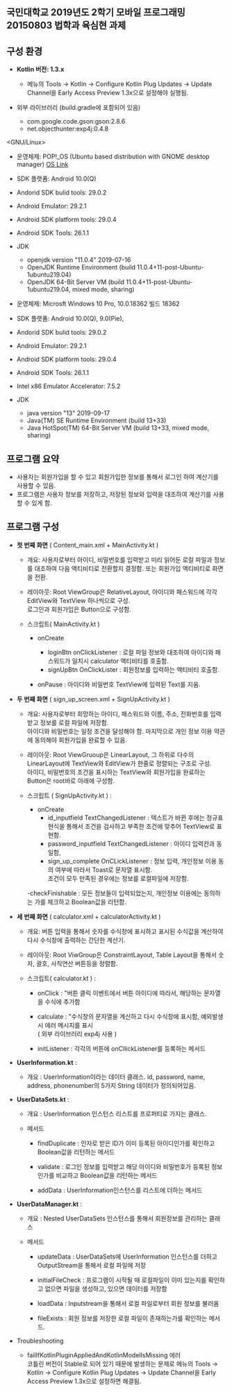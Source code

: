 ## 국민대학교 2019년도 2학기 모바일 프로그래밍 20150803 법학과 육심현 과제

## 구성 환경

- **Kotlin 버전: 1.3.x**  
  -  메뉴의 Tools -> Kotlin -> Configure Kotlin Plug Updates -> Update Channel을 Early Access Preview 1.3x으로 설정해야 실행됨.

- 외부 라이브러리 (build.gradle에 포함되어 있음)
  - com.google.code.gson:gson:2.8.6
  - net.objecthunter:exp4j:0.4.8
  
<GNU/Linux>

- 운영체제: POP!_OS (Ubuntu based distribution with GNOME desktop manager) [OS Link](https://system76.com/pop)

- SDK 플랫폼: Android 10.0(Q)
- Andorid SDK bulid tools: 29.0.2
- Android Emulator: 29.2.1
- Android SDK platform tools: 29.0.4
- Android SDK Tools: 26.1.1

- JDK
  - openjdk version "11.0.4" 2019-07-16
  - OpenJDK Runtime Environment (build 11.0.4+11-post-Ubuntu-1ubuntu219.04)
  - OpenJDK 64-Bit Server VM (build 11.0.4+11-post-Ubuntu-1ubuntu219.04, mixed mode, sharing)
  
<Microsoft Windows>

- 운영체제: Microsft Windows 10 Pro, 10.0.18362 빌드 18362
  
- SDK 플랫폼: Android 10.0(Q), 9.0(Pie), 
- Andorid SDK bulid tools: 29.0.2
- Android Emulator: 29.2.1
- Android SDK platform tools: 29.0.4
- Android SDK Tools: 26.1.1
- Intel x86 Emulator Accelerator: 7.5.2

- JDK
  - java version "13" 2019-09-17
  - Java(TM) SE Runtime Environment (build 13+33)
  - Java HotSpot(TM) 64-Bit Server VM (build 13+33, mixed mode, sharing)


## 프로그램 요약

- 사용자는 회원가입을 할 수 있고 회원가입한 정보를 통해서 로그인 하여 계산기를 사용할 수 있음.
- 프로그램은 사용자 정보를 저장하고, 저장된 정보와 입력을 대조하여 계산기를 사용할 수 있게 함.

## 프로그램 구성

- **첫 번째 화면** ( Content_main.xml + MainActivity.kt )
  - 개요: 사용자로부터 아이디, 비밀번호를 입력받고 미리 읽어둔 로컬 파일과 정보를 대조하여 다음 액티비티로 전환할지 결정함. 또는 회원가입 액티비티로 화면을 전환.

  - 레이아웃: Root ViewGroup은 RelativeLayout, 아이디와 패스워드에 각각 EditView와 TextView 하나씩으로 구성.  
  로그인과 회원가입은 Button으로 구성함.

  - 스크립트( MainActivity.kt )
    - onCreate
      - loginBtn onClickListener : 로컬 파일 정보와 대조하여 아이디와 패스워드가 일치시 calculator 액티비티를 호출함.
      - signUpBtn OnClickLister :  회원정보를 입력하는 액티비티 호출함.
  
    - onPause : 아이디와 비밀번호 TextView에 입력된 Text를 지움.

- **두 번째 화면** ( sign_up_screen.xml + SignUpActivity.kt )
  - 개요: 사용자로부터 희망하는 아이디, 패스워드와 이름, 주소, 전화번호를 입력받고 정보를 로컬 파일에 저장함.  
  아이디와 비밀번호는 일정 조건을 달성해야 함. 마지막으로 개인 정보 이용 약관에 동의해야 회원가입을 완료할 수 있음.
  
  - 레이아웃: Root ViewGruoup은 LinearLayout, 그 하위로 다수의 LinearLayout에 TextView와 EditView가 한줄로 정렬되는 구조로 구성.  
  아이디, 비밀번호의 조건을 표시하는 TextView와 회원가입을 완료하는 Button은 root바로 아래에 구성함.

  - 스크립트 ( SignUpActivity.kt ) :
    - onCreate
      - id_inputfield TextChangedListener : 텍스트가 바뀐 후에는 정규표현식을 통해서 조건을 검사하고 부족한 조건에 맞추어 TextView로 표현함.
      - password_inputfield TextChangedListener : 아이디 입력칸과 동일함,
      - sign_up_complete OnCLickListener : 정보 입력, 개인정보 이용 동의 여부에 따라서 Toast로 문자열 표시함.  
      조건이 모두 만족된 경우에는 정보를 로컬파일에 저장함.
  
    -checkFinishable : 모든 정보들이 입력되었는지, 개인정보 이용에는 동의하는 가를 체크하고 Boolean값을 리턴함.
  
- **세 번째 화면** ( calculator.xml + calculatorActivity.kt )
  
  - 개요: 버튼 입력을 통해서 숫자를 수식창에 표시하고 표시된 수식값을 계산하여 다시 수식창에 출력하는 간단한 계산기.

  - 레이아웃: Root ViwGroup은 ConstraintLayout, Table Layout을 통해서 숫자, 괄호, 사칙연산 버튼등을 정렬함.

  - 스크립트( calculator.kt ) :
    - onClick : "버튼 클릭 이벤트에서 버튼 아이디에 따라서, 해당하는 문자열을 수식에 추가함
  
    - calculate : "수식창의 문자열을 계산하고 다시 수식창에 표시함, 예외발생시 에러 메시지를 표시  
    ( 외부 라이브러리 exp4j 사용 )
  
    - initListener : 각각의 버튼에 onCllickListener를 등록하는 메서드
  
- **UserInformation.kt** :
  - 개요 : UserInformation이라는 데이터 클래스. id, password, name, address, phonenumber의 5가지 String 데이터가 정의되어있음.
  
- **UserDataSets.kt** :
  - 개요 : UserInformation 인스턴스 리스트를 프로퍼티로 가지는 클래스.

  - 메서드
    - findDuplicate : 인자로 받은 ID가 이미 등록된 아이디인가를 확인하고 Boolean값을 리턴하는 메서드
  
    - validate : 로그인 정보를 입력받고 해당 아이디와 비밀번호가 등록된 정보인가를 비교하고 Boolean값을 리턴하는 메서드
  
    - addData : UserInformation인스턴스를 리스트에 더하는 메서드
  
- **UserDataManager.kt** :
  - 개요 : Nested UserDataSets 인스턴스를 통해서 회원정보를 관리하는 클래스

  - 메서드
    - updateData : UserDataSets에 UserInformation 인스턴스를 더하고 OutputStream을 통해서 로컬 파일에 저장
  
    - initialFileCheck : 프로그램이 시작될 때 로컬파일이 이미 있는지를 확인하고 없으면 파일을 생성하고, 있으면 데이터를 저장함
  
    - loadData : Inputstream을 통해서 로컬 파일로부터 회원 정보를 불러옴
  
    - fileExists : 회원 정보를 저장한 로컬 파일이 존재하는가를 확인하는 메서드.
    
- Troubleshooting
  - failIfKotlinPluginAppliedAndKotlinModelIsMissing 에러  
  코틀린 버전이 Stable로 되어 있기 때문에 발생하는 문제로 메뉴의 Tools -> Kotlin -> Configure Kotlin Plug Updates -> Update Channel을 Early Access Preview 1.3x으로 설정하면 해결됨. 
